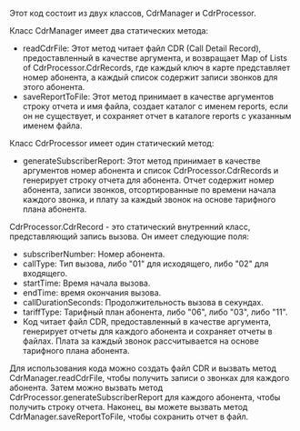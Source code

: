 Этот код состоит из двух классов, CdrManager и CdrProcessor.

Класс CdrManager имеет два статических метода:

* readCdrFile: Этот метод читает файл CDR (Call Detail Record), предоставленный в качестве аргумента, и возвращает Map of Lists of CdrProcessor.CdrRecords, где каждый ключ в карте представляет номер абонента, а каждый список содержит записи звонков для этого абонента.
* saveReportToFile: Этот метод принимает в качестве аргументов строку отчета и имя файла, создает каталог с именем reports, если он не существует, и сохраняет отчет в каталоге reports с указанным именем файла.


Класс CdrProcessor имеет один статический метод:

* generateSubscriberReport: Этот метод принимает в качестве аргументов номер абонента и список CdrProcessor.CdrRecords и генерирует строку отчета для абонента. Отчет содержит номер абонента, записи звонков, отсортированные по времени начала каждого звонка, и плату за каждый звонок на основе тарифного плана абонента. 

CdrProcessor.CdrRecord - это статический внутренний класс, представляющий запись вызова. Он имеет следующие поля:


* subscriberNumber: Номер абонента.
* callType: Тип вызова, либо "01" для исходящего, либо "02" для входящего.
* startTime: Время начала вызова.
* endTime: время окончания вызова.
* callDurationSeconds: Продолжительность вызова в секундах.
* tariffType: Тарифный план абонента, либо "06", либо "03", либо "11".
* Код читает файл CDR, предоставленный в качестве аргумента, генерирует отчеты для каждого абонента и сохраняет отчеты в файлах. Плата за каждый звонок рассчитывается на основе тарифного плана абонента.

Для использования кода можно создать файл CDR и вызвать метод CdrManager.readCdrFile, чтобы получить записи о звонках для каждого абонента. Затем можно вызвать метод CdrProcessor.generateSubscriberReport для каждого абонента, чтобы получить строку отчета. Наконец, вы можете вызвать метод CdrManager.saveReportToFile, чтобы сохранить отчет в файл.

